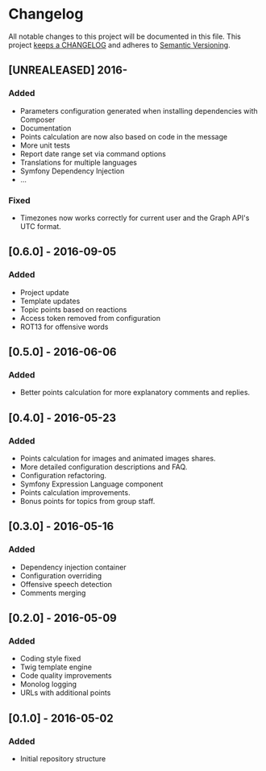 # Changelog

All notable changes to this project will be documented in this file. This project
[keeps a CHANGELOG](http://keepachangelog.com/) and adheres to
[Semantic Versioning](http://semver.org/).


## [UNREALEASED] 2016-

### Added

* Parameters configuration generated when installing dependencies with Composer
* Documentation
* Points calculation are now also based on code in the message
* More unit tests
* Report date range set via command options
* Translations for multiple languages
* Symfony Dependency Injection
* ...

### Fixed

* Timezones now works correctly for current user and the Graph API's UTC format.

## [0.6.0] - 2016-09-05

### Added

* Project update
* Template updates
* Topic points based on reactions
* Access token removed from configuration
* ROT13 for offensive words


## [0.5.0] - 2016-06-06

### Added

* Better points calculation for more explanatory comments and replies.


## [0.4.0] - 2016-05-23

### Added

* Points calculation for images and animated images shares.
* More detailed configuration descriptions and FAQ.
* Configuration refactoring.
* Symfony Expression Language component
* Points calculation improvements.
* Bonus points for topics from group staff.


## [0.3.0] - 2016-05-16

### Added

* Dependency injection container
* Configuration overriding
* Offensive speech detection
* Comments merging


## [0.2.0] - 2016-05-09

### Added

* Coding style fixed
* Twig template engine
* Code quality improvements
* Monolog logging
* URLs with additional points

## [0.1.0] - 2016-05-02

### Added

* Initial repository structure
